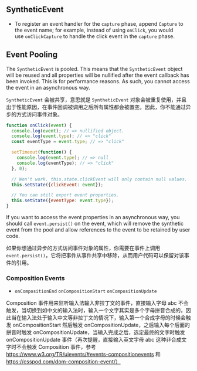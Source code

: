 
## SyntheticEvent

- To register an event handler for the `capture` phase, append `Capture` to the event name; for example, instead of using `onClick`, you would use `onClickCapture` to handle the click event in the `capture` phase.

## Event Pooling

The `SyntheticEvent` is pooled. This means that the `SyntheticEvent` object will be reused and all properties will be nullified after the event callback has been invoked. This is for performance reasons. As such, you cannot access the event in an asynchronous way.

`SyntheticEvent` 会被共享，意思就是 `SyntheticEvent` 对象会被重复使用，并且出于性能原因，在事件回调被调用之后所有属性都会被置空。因此，你不能通过异步的方式访问事件对象。

```js
function onClick(event) {
  console.log(event); // => nullified object.
  console.log(event.type); // => "click"
  const eventType = event.type; // => "click"

  setTimeout(function() {
    console.log(event.type); // => null
    console.log(eventType); // => "click"
  }, 0);

  // Won't work. this.state.clickEvent will only contain null values.
  this.setState({clickEvent: event});

  // You can still export event properties.
  this.setState({eventType: event.type});
}
```

If you want to access the event properties in an asynchronous way, you should call `event.persist()` on the event, which will remove the synthetic event from the pool and allow references to the event to be retained by user code.

如果你想通过异步的方式访问事件对象的属性，你需要在事件上调用 `event.persist()`，它将把事件从事件共享中移除，从而用户代码可以保留对该事件的引用。

### Composition Events
  - `onCompositionEnd` `onCompositionStart` `onCompositionUpdate`

Composition 事件用来监听输入法输入非拉丁文的事件，直接输入字母 abc 不会触发，当切换到如中文的输入法时，输入一个文字其实是多个字母拼音合成的，因此当在输入法处于输入中文等非拉丁文的情况下，输入第一个合成字母的时候会触发 onCompositionStart 然后触发 onCompositionUpdate，之后输入每个后面的拼音时触发 onCompositionUpdate，当输入完成之后，选定最终的文字时触发 onCompositionUpdate 事件（再次提醒，直接输入英文字母 abc 这种非合成文字时不会触发 Composition 事件，参考 https://www.w3.org/TR/uievents/#events-compositionevents 和 https://csspod.com/dom-composition-event/）
